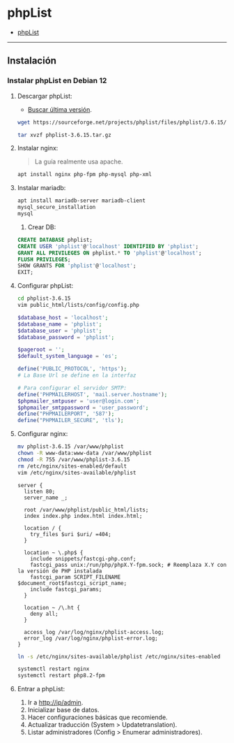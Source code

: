 # phpList

- [phpList](#phplist)

---

## Instalación

### Instalar phpList en Debian 12

1. Descargar phpList:

   - [Buscar última versión](https://www.phplist.org/download-phplist/).

   ```sh
   wget https://sourceforge.net/projects/phplist/files/phplist/3.6.15/phplist-3.6.15.tgz/download -O phplist-3.6.15.tar.gz

   tar xvzf phplist-3.6.15.tar.gz
   ```

2. Instalar nginx:

   > La guía realmente usa apache.

   ```sh
   apt install nginx php-fpm php-mysql php-xml
   ```

3. Instalar mariadb:

   ```sh
   apt install mariadb-server mariadb-client
   mysql_secure_installation
   mysql
   ```

   1. Crear DB:

   ```sql
   CREATE DATABASE phplist;
   CREATE USER 'phplist'@'localhost' IDENTIFIED BY 'phplist';
   GRANT ALL PRIVILEGES ON phplist.* TO 'phplist'@'localhost';
   FLUSH PRIVILEGES;
   SHOW GRANTS FOR 'phplist'@'localhost';
   EXIT;
   ```

4. Configurar phpList:

   ```sh
   cd phplist-3.6.15
   vim public_html/lists/config/config.php
   ```

   ```php
   $database_host = 'localhost';
   $database_name = 'phplist';
   $database_user = 'phplist';
   $database_password = 'phplist';

   $pageroot = '';
   $default_system_language = 'es';

   define('PUBLIC_PROTOCOL', 'https');
   # La Base Url se define en la interfaz

   # Para configurar el servidor SMTP:
   define('PHPMAILERHOST', 'mail.server.hostname');
   $phpmailer_smtpuser = 'user@login.com';
   $phpmailer_smtppassword = 'user_password';
   define("PHPMAILERPORT", '587');
   define("PHPMAILER_SECURE", 'tls');
   ```

5. Configurar nginx:

   ```sh
   mv phplist-3.6.15 /var/www/phplist
   chown -R www-data:www-data /var/www/phplist
   chmod -R 755 /var/www/phplist-3.6.15
   rm /etc/nginx/sites-enabled/default
   vim /etc/nginx/sites-available/phplist
   ```

   ```nginx
   server {
     listen 80;
     server_name _;

     root /var/www/phplist/public_html/lists;
     index index.php index.html index.html;

     location / {
       try_files $uri $uri/ =404;
     }

     location ~ \.php$ {
       include snippets/fastcgi-php.conf;
       fastcgi_pass unix:/run/php/phpX.Y-fpm.sock; # Reemplaza X.Y con la versión de PHP instalada
       fastcgi_param SCRIPT_FILENAME $document_root$fastcgi_script_name;
       include fastcgi_params;
     }

     location ~ /\.ht {
       deny all;
     }

     access_log /var/log/nginx/phplist-access.log;
     error_log /var/log/nginx/phplist-error.log;
   }
   ```

   ```sh
   ln -s /etc/nginx/sites-available/phplist /etc/nginx/sites-enabled

   systemctl restart nginx
   systemctl restart php8.2-fpm
   ```

6. Entrar a phpList:

   1. Ir a <http://ip/admin>.
   2. Inicializar base de datos.
   3. Hacer configuraciones básicas que recomiende.
   4. Actualizar traducción (System > Updatetranslation).
   5. Listar administradores (Config > Enumerar administradores).
